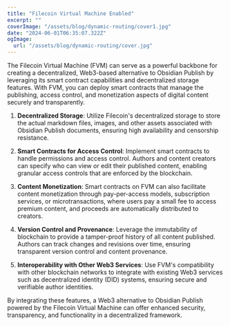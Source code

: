 ```yaml
---
title: "Filecoin Virtual Machine Enabled"
excerpt: ""
coverImage: "/assets/blog/dynamic-routing/cover1.jpg"
date: "2024-06-01T06:35:07.322Z"
ogImage:
  url: "/assets/blog/dynamic-routing/cover.jpg"
---
```

The Filecoin Virtual Machine (FVM) can serve as a powerful backbone for creating a decentralized, Web3-based alternative to Obsidian Publish by leveraging its smart contract capabilities and decentralized storage features. With FVM, you can deploy smart contracts that manage the publishing, access control, and monetization aspects of digital content securely and transparently.

1. **Decentralized Storage**: Utilize Filecoin's decentralized storage to store the actual markdown files, images, and other assets associated with Obsidian Publish documents, ensuring high availability and censorship resistance.

2. **Smart Contracts for Access Control**: Implement smart contracts to handle permissions and access control. Authors and content creators can specify who can view or edit their published content, enabling granular access controls that are enforced by the blockchain.

3. **Content Monetization**: Smart contracts on FVM can also facilitate content monetization through pay-per-access models, subscription services, or microtransactions, where users pay a small fee to access premium content, and proceeds are automatically distributed to creators.

4. **Version Control and Provenance**: Leverage the immutability of blockchain to provide a tamper-proof history of all content published. Authors can track changes and revisions over time, ensuring transparent version control and content provenance.

5. **Interoperability with Other Web3 Services**: Use FVM's compatibility with other blockchain networks to integrate with existing Web3 services such as decentralized identity (DID) systems, ensuring secure and verifiable author identities.

By integrating these features, a Web3 alternative to Obsidian Publish powered by the Filecoin Virtual Machine can offer enhanced security, transparency, and functionality in a decentralized framework.
